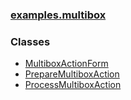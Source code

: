 ### [examples.multibox](package-summary.html.md)

### Classes

-   [MultiboxActionForm](MultiboxActionForm.html.md)
-   [PrepareMultiboxAction](PrepareMultiboxAction.html.md)
-   [ProcessMultiboxAction](ProcessMultiboxAction.html.md)

